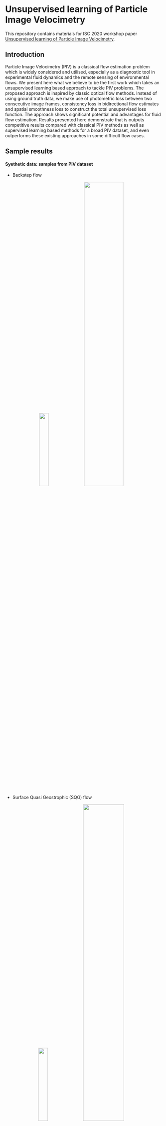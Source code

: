 # Unsupervised learning of Particle Image Velocimetry
This repository contains materials for ISC 2020 workshop paper [Unsupervised learning of Particle Image Velocimetry](https://arxiv.org/pdf/2007.14487.pdf).

## Introduction
Particle Image Velocimetry (PIV) is a classical flow estimation problem which is widely considered and utilised, especially as a diagnostic tool in experimental fluid dynamics and the remote sensing of environmental flows. We present here what we believe to be the first work which takes an unsupervised learning based approach to tackle PIV problems. The proposed approach is inspired by classic optical flow methods. Instead of using ground truth data, we make use of photometric loss between two consecutive image frames, consistency loss in bidirectional flow estimates and spatial smoothness loss to construct the total unsupervised loss function. The approach shows significant potential and advantages for fluid flow estimation. Results presented here demonstrate that is outputs competitive results compared with classical PIV methods as well as supervised learning based methods for a broad PIV dataset, and even outperforms these existing approaches in some difficult flow cases.

## Sample results
#### Syethetic data: samples from PIV dataset

- Backstep flow

<p align="center">
  <img src="https://github.com/erizmr/UnLiteFlowNet-PIV/blob/master/images/results/backstep_Re1000_00386.gif" width="24.5%" height="24.5%" />
  <img src="https://github.com/erizmr/UnLiteFlowNet-PIV/blob/master/images/results/backstep_385_un.png" width="50%" height="50%"/><br>
</p>

- Surface Quasi Geostrophic (SQG) flow

<p align="center">
  <img src="https://github.com/erizmr/UnLiteFlowNet-PIV/blob/master/images/results/SQG_01386.gif" width="24.5%" height="24.5%" />
  <img src="https://github.com/erizmr/UnLiteFlowNet-PIV/blob/master/images/results/SQG_1385_un.png" width="51%" height="51%"/><br>
</p>


#### Real experimental data: particle Images from [PIV challenge](http://www.pivchallenge.org/)

- Jet Flow

<p align="center">
  <img src="https://github.com/erizmr/UnLiteFlowNet-PIV/blob/master/images/results/jet_flow4_s2_arrow.gif" width="85%" height="85%" /><br>
  <em>From left to right: Particle images, UnLiteFlowNet-PIV(trained by full integrated loss) output, PIV-LiteNetFlow output</em>
</p>

## Unsupervised Loss

<p align="center">
  <img src="https://github.com/erizmr/UnLiteFlowNet-PIV/blob/master/images/network.png" width="80%" height="80%"><br>
</p>

## Dataset
The dataset used in this work is obtained from the work below:

- [PIV dataset](https://doi.org/10.1007/s00348-019-2717-2) (9GB)
```
Shengze Cai, Shichao Zhou, Chao Xu, Qi Gao. 
Dense motion estimation of particle images via a convolutional neural network, Exp Fluids, 2019
```
- [JHTDB](http://turbulence.pha.jhu.edu)
```
Y. Li, E. Perlman, M. Wan, Y. Yang, R. Burns, C. Meneveau, R. Burns, S. Chen, A. Szalay & G. Eyink. 
A public turbulence database cluster and applications to study Lagrangian evolution of velocity increments in turbulence. Journal of Turbulence 9, No. 31, 2008.
```
## Build and run docker container
Build the image: `docker build . -t flownet:test`

Allow docker to access XServer: `xhost +local:docker`

Start the container: `sudo docker run --privileged --cpus 8 --gpus all -e DISPLAY=$DISPLAY --net=host -v /tmp/.X11-unix:/tmp/.X11-unix -it --mount type=bind,source="$(pwd)"/,target=/opt/flownet flownet:test /bin/bash`

Ensure you have the most up to date `nvidia-docker2` package and `nvidia-driver-XXX` packages installed on your PC.

## Training
To train from scratch:

1. Download the PIV dataset, remove the current data in the folder ```sample_data``` and extract new data into it.

2. Run the scripts with ```--train``` argument:

    ```python main.py --train```

3. Trained model will be saved in the same folder. (A checkpoint is generated every 5 epochs in default during training)

## Trained model
The trained model ```UnsupervisedLiteFlowNet_pretrained.pt``` is available in the folder ```models```.

## Testing
If using docker, navigate to the working directory: `cd /opt/flownet`

The data samples for test use are in the folder ```sample_data```. To access full datasets see [here](), Untar the contents from the root of the project `tar -xzvhf piv_datasets.tar.gz`

Test and visualize the sample data results with the pretrained model using:

```python main.py --test --flow *name_of_flow* --fps *desired_fps_of_video* --arrow *desired_arrow_density*```

Where `name_of_flow` is the name of the flow folders in the `sample_data` directory.

Note that --arrow should be set between `1` (1 on arrow for every pixel) and `256` (1 arrow for every 256 pixels). Setting lower values results in longer processing times, but greater fidelity of flow field arrows visualization. Typical values are `4` to `32`.

The current implementation saves the output ground truth (if available) and UnLiteFlowNet-PIV output into the `output` directory. This directory contains an animated gif `movie.gif` that contains the flow field visualization.

It is recommended to clear your workspace every time you run the code by using `./clean.sh`.

## Output file formats
1. `uv_gt_XXXX.txt` consists of the ground truth velocity pixel gradients with each line representing a row of pairs of (u,v) values. Each pair of data is considered 1 column entry.

1. `uv_XXXX.txt` consists of the estimated velocity pixel gradients with each line representing a row of pairs of (u,v) values. Each pair of data is considered 1 column entry.

1. `stats.txt` consists of the output statistics from the dataset including mean, median, and standard error in that order.

1. `movie.gif` conists of the output animation.

1. `frame_XXXX.png` consists of the flow field estimates from each the `XXXX` sequence of images.

## Citation

In BibTeX format:
```
@article{zhang2020unsupervised,
  title={Unsupervised Learning of Particle Image Velocimetry},
  author={Mingrui Zhang and Matthew D. Piggott},
  journal={arXiv preprint arXiv:2007.14487},
  year={2020}
}
```

